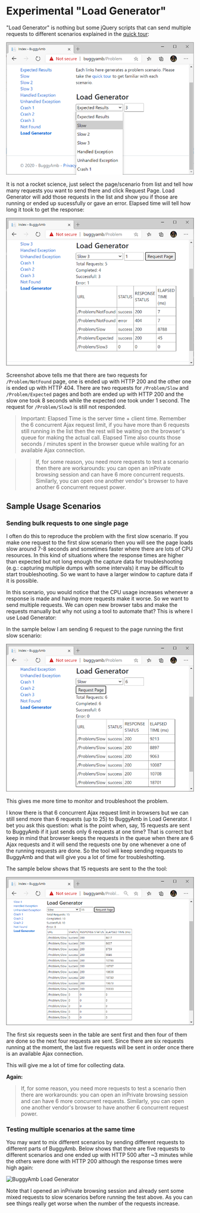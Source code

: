 <h1>Experimental "Load Generator"</h1>

"Load Generator" is nothing but some jQuery scripts that can send multiple requests to  different scenarios explained in the <a href="quick_tour.md">quick tour</a>:

![BuggyAmb Load Generator](Images/load_generator.png)

It is not a rocket science, just select the page/scenario from list and tell how many requests you want to send there and click Request Page. Load Generator will add those requests in the list and show you if those are running or ended up sucessfully or gave an error. Elapsed time will tell how long it took to get the response:

![BuggyAmb Load Generator](Images/load_generator_in_action.png)

Screenshot above tells me that there are two requests for <code>/Problem/NotFound</code> page, one is ended up with HTTP 200 and the other one is ended up with HTTP 404. There are two requests for <code>/Problem/Slow</code> and <code>/Problem/Expected</code> pages and both are ended up with HTTP 200 and the slow one took 8 seconds while the expected one took under 1 second. The request for <code>/Problem/Slow3</code> is still not responded. 

>Important: Elapsed Time is the server time + client time. Remember the 6 concurrent Ajax request limit, if you have more than 6 requests still running in the list then the rest will be waiting on the browser's queue for making the actual call. Elapsed Time also counts those seconds / minutes spent in the browser queue while waiting for an available Ajax connection.

>>If, for some reason, you need more requests to test a scenario then there are workarounds: you can open an inPrivate browsing session and can have 6 more concurrent requests. Similarly, you can open one another vendor's browser to have another 6 concurrent request power.

<h2>Sample Usage Scenarios</h2>

<h3>Sending bulk requests to one single page</h3>

I often do this to reproduce the problem with the first slow scenario. If you make one request to the first slow scenario then you will see the page loads slow around 7-8 seconds and sometimes faster where there are lots of CPU resources. In this kind of situations where the response times are higher than expected but not long enough the capture data for troubleshooting (e.g.: capturing multiple dumps with some intervals) it may be difficult to start troubleshooting. So we want to have a larger window to capture data if it is possible.

In this scenario, you would notice that the CPU usage increases whenever a response is made and having more requests make it worse. So we want to send multiple requests. We can open new browser tabs and make the requests manually but why not using a tool to automate that? This is where I use Load Generator:

In the sample below I am sending 6 request to the page running the first slow scenario:

![BuggyAmb Load Generator](Images/load_generator_slow1_6requests.png)

This gives me more time to monitor and troubleshoot the problem.

I know there is that 6 concurrent Ajax request limit in browsers but we can still send more than 6 requests (up to 25) to BuggyAmb in Load Generator. I bet you ask this question: what is the point when, say, 15 requests are sent to BuggyAmb if it just sends only 6 requests at one time? That is correct but keep in mind that browser keeps the requests in the queue when there are 6 Ajax requests and it will send the requests one by one whenever a one of the running requests are done. So the tool will keep sending requests to BuggyAmb and that will give you a lot of time for troubleshotting.

The sample below shows that 15 requests are sent to the the tool:

![BuggyAmb Load Generator](Images/load_generator_slow1_15requests.png)

The first six requests seen in the table are sent first and then four of them are done so the next four requests are sent. Since there are six requests running at the moment, the last five requests will be sent in order once there is an available Ajax connection.

This will give me a lot of time for collecting data.

<b>Again:</b>

>If, for some reason, you need more requests to test a scenario then there are workarounds: you can open an inPrivate browsing session and can have 6 more concurrent requests. Similarly, you can open one another vendor's browser to have another 6 concurrent request power.

<h3>Testing multiple scenarios at the same time</h3>

You may want to mix different scenarios by sending different requests to different parts of BuggyAmb. Below shows that there are five requests to different scenarios and one ended up with HTTP 500 after ~3 minutes while the others were done with HTTP 200 although the response times were high again:

![BuggyAmb Load Generator](Images/load_generator_mixed.png)

Note that I opened an inPrivate browsing session and already sent some mixed requests to slow scenarios before running the test above. As you can see things really get worse when the number of the requests increase.



